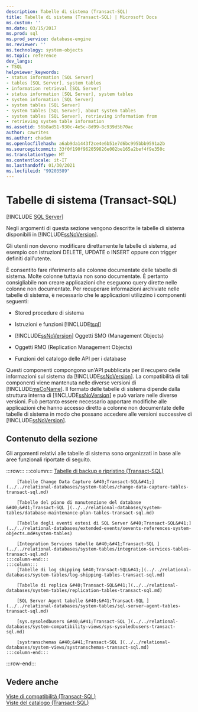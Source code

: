 ```yaml
---
description: Tabelle di sistema (Transact-SQL)
title: Tabelle di sistema (Transact-SQL) | Microsoft Docs
ms.custom: ''
ms.date: 03/15/2017
ms.prod: sql
ms.prod_service: database-engine
ms.reviewer: ''
ms.technology: system-objects
ms.topic: reference
dev_langs:
- TSQL
helpviewer_keywords:
- status information [SQL Server]
- tables [SQL Server], system tables
- information retrieval [SQL Server]
- status information [SQL Server], system tables
- system information [SQL Server]
- system tables [SQL Server]
- system tables [SQL Server], about system tables
- system tables [SQL Server], retrieving information from
- retrieving system table information
ms.assetid: 56b8ad51-930c-4e5c-8d99-8c939d5b70ac
author: cawrites
ms.author: chadam
ms.openlocfilehash: a6ab9da1443f2ce4e6b51e7d6bc995bbb9591a2b
ms.sourcegitcommit: 33f0f190f962059826e002be165a2bef4f9e350c
ms.translationtype: MT
ms.contentlocale: it-IT
ms.lasthandoff: 01/30/2021
ms.locfileid: "99203589"
---
```

# <a name="system-tables-transact-sql"></a>Tabelle di sistema (Transact-SQL)
[!INCLUDE [SQL Server](../../includes/applies-to-version/sqlserver.md)]

  Negli argomenti di questa sezione vengono descritte le tabelle di sistema disponibili in [!INCLUDE[ssNoVersion](../../includes/ssnoversion-md.md)].  
  
 Gli utenti non devono modificare direttamente le tabelle di sistema, ad esempio con istruzioni DELETE, UPDATE o INSERT oppure con trigger definiti dall'utente.  
  
 È consentito fare riferimento alle colonne documentate delle tabelle di sistema. Molte colonne tuttavia non sono documentate. È pertanto consigliabile non creare applicazioni che eseguono query dirette nelle colonne non documentate. Per recuperare informazioni archiviate nelle tabelle di sistema, è necessario che le applicazioni utilizzino i componenti seguenti:  
  
-   Stored procedure di sistema  
  
-   Istruzioni e funzioni [!INCLUDE[tsql](../../includes/tsql-md.md)]  
  
-   [!INCLUDE[ssNoVersion](../../includes/ssnoversion-md.md)] Oggetti SMO (Management Objects)  
  
-   Oggetti RMO (Replication Management Objects)  
  
-   Funzioni del catalogo delle API per i database  
  
 Questi componenti compongono un'API pubblicata per il recupero delle informazioni sul sistema da [!INCLUDE[ssNoVersion](../../includes/ssnoversion-md.md)]. La compatibilità di tali componenti viene mantenuta nelle diverse versioni di [!INCLUDE[msCoName](../../includes/msconame-md.md)]. Il formato delle tabelle di sistema dipende dalla struttura interna di [!INCLUDE[ssNoVersion](../../includes/ssnoversion-md.md)] e può variare nelle diverse versioni. Può pertanto essere necessario apportare modifiche alle applicazioni che hanno accesso diretto a colonne non documentate delle tabelle di sistema in modo che possano accedere alle versioni successive di [!INCLUDE[ssNoVersion](../../includes/ssnoversion-md.md)].  
  
## <a name="in-this-section"></a>Contenuto della sezione  
 Gli argomenti relativi alle tabelle di sistema sono organizzati in base alle aree funzionali riportate di seguito.  

:::row:::
    :::column:::
        [Tabelle di backup e ripristino &#40;Transact-SQL&#41;](../../relational-databases/system-tables/backup-and-restore-tables-transact-sql.md)

        [Tabelle Change Data Capture &#40;Transact-SQL&#41;](../../relational-databases/system-tables/change-data-capture-tables-transact-sql.md)

        [Tabelle del piano di manutenzione del database &#40;&#41;Transact-SQL ](../../relational-databases/system-tables/database-maintenance-plan-tables-transact-sql.md)

        [Tabelle degli eventi estesi di SQL Server &#40;Transact-SQL&#41;](../../relational-databases/extended-events/xevents-references-system-objects.md#system-tables)

        [Integration Services tabelle &#40;&#41;Transact-SQL ](../../relational-databases/system-tables/integration-services-tables-transact-sql.md)
    :::column-end:::
    :::column:::
        [Tabelle di log shipping &#40;Transact-SQL&#41;](../../relational-databases/system-tables/log-shipping-tables-transact-sql.md)

        [Tabelle di replica &#40;Transact-SQL&#41;](../../relational-databases/system-tables/replication-tables-transact-sql.md)

        [SQL Server Agent tabelle &#40;&#41;Transact-SQL ](../../relational-databases/system-tables/sql-server-agent-tables-transact-sql.md)

        [sys.sysoledbusers &#40;&#41;Transact-SQL ](../../relational-databases/system-compatibility-views/sys-sysoledbusers-transact-sql.md)

        [systranschemas &#40;&#41;Transact-SQL ](../../relational-databases/system-views/systranschemas-transact-sql.md)
    :::column-end:::
:::row-end:::

## <a name="see-also"></a>Vedere anche  
 [Viste di compatibilità &#40;Transact-SQL&#41;](~/relational-databases/system-compatibility-views/system-compatibility-views-transact-sql.md)   
 [Viste del catalogo &#40;Transact-SQL&#41;](../../relational-databases/system-catalog-views/catalog-views-transact-sql.md)  
  
  

